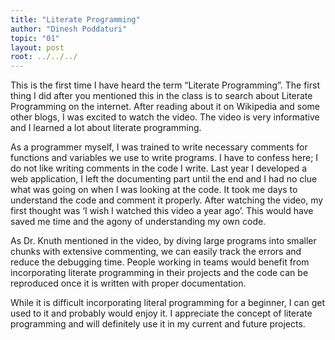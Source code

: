 ```yaml
---
title: "Literate Programming"
author: "Dinesh Poddaturi"
topic: "01"
layout: post
root: ../../../
---
```


This is the first time I have heard the term “Literate Programming”. The first thing I did after you mentioned this in the class is to search about Literate Programming on the internet. After reading about it on Wikipedia and some other blogs, I was excited to watch the video. The video is very informative and I learned a lot about literate programming.

As a programmer myself, I was trained to write necessary comments for functions and variables we use to write programs. I have to confess here; I do not like writing comments in the code I write. Last year I developed a web application, I left the documenting part until the end and I had no clue what was going on when I was looking at the code. It took me days to understand the code and comment it properly. After watching the video, my first thought was ‘I wish I watched this video a year ago’. This would have saved me time and the agony of understanding my own code.

As Dr. Knuth mentioned in the video, by diving large programs into smaller chunks with extensive commenting, we can easily track the errors and reduce the debugging time. People working in teams would benefit from incorporating literate programming in their projects and the code can be reproduced once it is written with proper documentation.

While it is difficult incorporating literal programming for a beginner, I can get used to it and probably would enjoy it. I appreciate the concept of literate programming and will definitely use it in my current and future projects.


